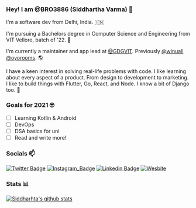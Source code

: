 ### Hey! I am @BRO3886 (Siddhartha Varma) 👋 

I'm a software dev from Delhi, India. 🇮🇳

I'm pursuing a Bachelors degree in Computer Science and Engineering from VIT Vellore, batch of '22. 🏫

I'm currently a maintainer and app lead at [@GDGVIT](https://dscv.it/g). Previously [@winuall](https://winuall.com) [@oyorooms](https://oyorooms.com). 🌎

I have a keen interest in solving real-life problems with code. I like learning about every aspect of a product. From design to development to marketing. I like to build things with Flutter, Go, React, and Node. I know a bit of Django too. 🚀

### Goals for 2021 🤓
* [ ] Learning Kotlin & Android
* [ ] DevOps
* [ ] DSA basics for uni
* [ ] Read and write more!

### Socials 📫 

[![Twitter Badge](https://img.shields.io/badge/-@sidv_22-1ca0f1?style=flat-square&labelColor=1ca0f1&logo=twitter&logoColor=white&link=https://twitter.com/sidv_22)](https://twitter.com/sidv_22) 
[![Instagram_Badge](https://img.shields.io/badge/-@sidv_22-fafafa?style=flat-square&logo=Instagram&logoColor=white&color=black&link=https://www.instagram.com/sidv_22/)](https://instagram.com/sidv_22)
[![Linkedin Badge](https://img.shields.io/badge/-Siddhartha%20Varma-blue?style=flat-square&logo=Linkedin&logoColor=white&link=https://www.linkedin.com/in/siddharthav22/)](https://www.linkedin.com/in/siddharthav22/)
[![Wesbite](https://img.shields.io/badge/-My%20Website-green?style=flat-square&logo=Web&logoColor=white&link=https://sidv.dev)](https://sidv.dev)

### Stats 📊 

[![Siddharhta's github stats](https://github-readme-stats.vercel.app/api?username=BRO3886&show_icons=true&theme=vue)](https://github.com/anuraghazra/github-readme-stats)

